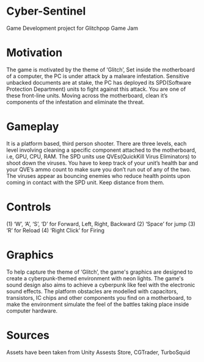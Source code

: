# Cyber-Sentinel
Game Development project for Glitchpop Game Jam

# Motivation
The game is motivated by the theme of ‘Glitch’, Set inside the motherboard of a
computer, the PC is under attack by a malware infestation. Sensitive unbacked documents
are at stake, the PC has deployed its SPD(Software Protection Department) units to fight
against this attack. You are one of these front-line units.
Moving across the motherboard, clean it’s components of the infestation and eliminate the
threat.

# Gameplay
It is a platform based, third person shooter. There are three levels, each level
involving cleaning a specific component attached to the motherboard, i.e, GPU, CPU, RAM.
The SPD units use QVEs(QuickKill Virus Eliminators) to shoot down the viruses.
You have to keep track of your unit’s health bar and your QVE’s ammo count to make sure
you don’t run out of any of the two.
The viruses appear as bouncing enemies who reduce health points upon coming in contact
with the SPD unit. Keep distance from them.

# Controls
(1) ‘W’, ‘A’, ‘S’, ‘D’ for Forward, Left, Right, Backward
(2) ‘Space’ for jump
(3) ‘R’ for Reload
(4) ‘Right Click’ for Firing

# Graphics
To help capture the theme of ‘Glitch’, the game's graphics are designed to
create a cyberpunk-themed environment with neon lights. The game's sound design also
aims to achieve a cyberpunk like feel with the electronic sound effects.
The platform obstacles are modelled with capacitors, transistors, IC chips and other
components you find on a motherboard, to make the environment simulate the feel of the
battles taking place inside computer hardware.

# Sources
Assets have been taken from Unity Assests Store, CGTrader, TurboSquid
